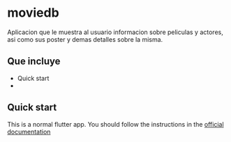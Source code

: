# moviedb

Aplicacion que le muestra al usuario informacion sobre peliculas y actores, asi como sus poster y demas detalles sobre la misma.

## Que incluye
 -  Quick start
 -  


## Quick start
This is a normal flutter app. You should follow the instructions in the [official documentation](https://flutter.dev/docs/get-started/install)


